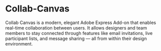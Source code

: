 # Collab-Canvas
Collab Canvas is a modern, elegant Adobe Express Add-on that enables real-time collaboration between users. It allows designers and team members to stay connected through features like email invitations, live participant lists, and message sharing — all from within their design environment.

